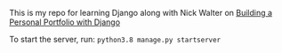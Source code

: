 This is my repo for learning Django along with Nick Walter on [Building a Personal Portfolio with Django](https://www.linkedin.com/learning/building-a-personal-portfolio-with-django?u=52983649)

To start the server, run: `python3.8 manage.py startserver`
